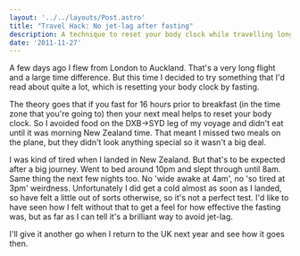 ```yaml
---
layout: '../../layouts/Post.astro'
title: "Travel Hack: No jet-lag after fasting"
description: A technique to reset your body clock while travelling long haul
date: '2011-11-27'
---
```

A few days ago I flew from London to Auckland. That's a very long flight and a large time difference. But this time I decided to try something that I'd read about quite a lot, which is resetting your body clock by fasting.

The theory goes that if you fast for 16 hours prior to breakfast (in the time zone that you're going to) then your next meal helps to reset your body clock. So I avoided food on the DXB->SYD leg of my voyage and didn't eat until it was morning New Zealand time. That meant I missed two meals on the plane, but they didn't look anything special so it wasn't a big deal.

I was kind of tired when I landed in New Zealand. But that's to be expected after a big journey. Went to bed around 10pm and slept through until 8am. Same thing the next few nights too. No 'wide awake at 4am', no 'so tired at 3pm' weirdness. Unfortunately I did get a cold almost as soon as I landed, so have felt a little out of sorts otherwise, so it's not a perfect test. I'd like to have seen how I felt without that to get a feel for how effective the fasting was, but as far as I can tell it's a brilliant way to avoid jet-lag.

I'll give it another go when I return to the UK next year and see how it goes then.